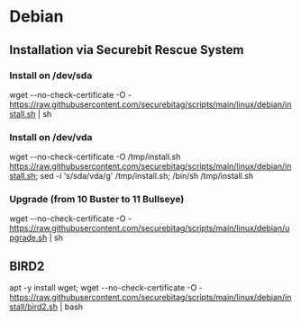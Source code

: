 # Debian
## Installation via Securebit Rescue System
### Install on /dev/sda
wget --no-check-certificate -O - https://raw.githubusercontent.com/securebitag/scripts/main/linux/debian/install.sh | sh

### Install on /dev/vda
wget --no-check-certificate -O /tmp/install.sh https://raw.githubusercontent.com/securebitag/scripts/main/linux/debian/install.sh; sed -i 's/sda/vda/g' /tmp/install.sh; /bin/sh /tmp/install.sh

### Upgrade (from 10 Buster to 11 Bullseye)
wget --no-check-certificate -O - https://raw.githubusercontent.com/securebitag/scripts/main/linux/debian/upgrade.sh | sh

## BIRD2
apt -y install wget; wget --no-check-certificate -O - https://raw.githubusercontent.com/securebitag/scripts/main/linux/debian/install/bird2.sh | bash

